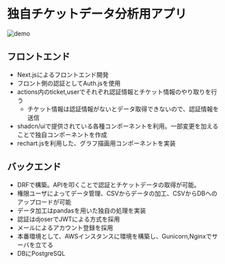 # 独自チケットデータ分析用アプリ
![demo](https://github.com/user-attachments/assets/d0d9b796-a4d7-4539-8498-fa387aff071a)
## フロントエンド
- Next.jsによるフロントエンド開発
- フロント側の認証としてAuth.jsを使用
- actions内のticket,userでそれぞれ認証情報とチケット情報のやり取りを行う
  - チケット情報は認証情報がないとデータ取得できないので、認証情報を送信
- shadcn/uiで提供されている各種コンポーネントを利用。一部変更を加えることで独自コンポーネントを作成
- rechart.jsを利用した、グラフ描画用コンポーネントを実装
## バックエンド
- DRFで構築。APIを叩くことで認証とチケットデータの取得が可能。
- 権限ユーザによってデータ管理、CSVからデータの加工、CSVからDBへのアップロードが可能
- データ加工はpandasを用いた独自の処理を実装
- 認証はdjoserでJWTによる方式を採用
- メールによるアカウント登録を採用
- 本番環境として、AWSインスタンスに環境を構築し、Gunicorn,Nginxでサーバを立てる
- DBにPostgreSQL
